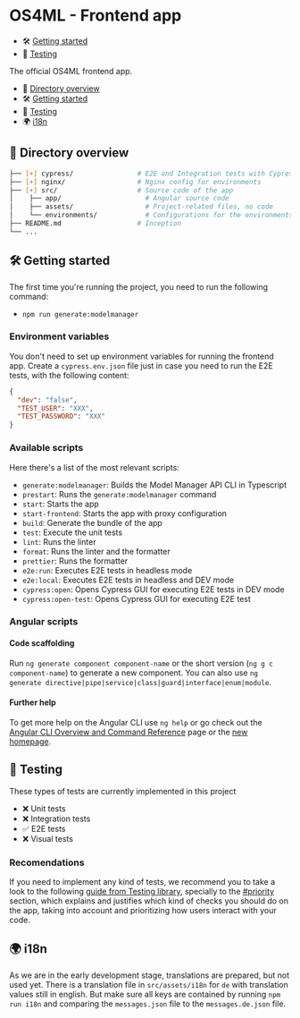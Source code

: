# OS4ML - Frontend app

- 🛠️ [Getting started](#🛠️-getting-started)
- 🧪 [Testing](#🧪-testing)

The official OS4ML frontend app.

- 📂 [Directory overview](#📂-directory-overview)
- 🛠️ [Getting started](#🛠️-getting-started)
- 🧪 [Testing](#🧪-testing)
- 🌍 [i18n](#🌍-i18n)

## 📂 Directory overview

```bash
├── [+] cypress/                # E2E and Integration tests with Cypress
├── [+] nginx/                  # Nginx config for environments
├── [+] src/                    # Source code of the app
│    ├── app/                     # Angular source code
│    ├── assets/                  # Project-related files, no code
│    └── environments/            # Configurations for the environments
├── README.md                   # Inception
└── ...
```

## 🛠️ Getting started

The first time you're running the project, you need to run the following command:

- `npm run generate:modelmanager`

### Environment variables

You don't need to set up environment variables for running the frontend app.
Create a `cypress.env.json` file just in case you need to run the E2E tests, with the following content:

```json
{
  "dev": "false",
  "TEST_USER": "XXX",
  "TEST_PASSWORD": "XXX"
}
```

### Available scripts

Here there's a list of the most relevant scripts:

- `generate:modelmanager`: Builds the Model Manager API CLI in Typescript
- `prestart`: Runs the `generate:modelmanager` command
- `start`: Starts the app
- `start-frontend`: Starts the app with proxy configuration
- `build`: Generate the bundle of the app
- `test`: Execute the unit tests
- `lint`: Runs the linter
- `format`: Runs the linter and the formatter
- `prettier`: Runs the formatter
- `e2e:run`: Executes E2E tests in headless mode
- `e2e:local`: Executes E2E tests in headless and DEV mode
- `cypress:open`: Opens Cypress GUI for executing E2E tests in DEV mode
- `cypress:open-test`: Opens Cypress GUI for executing E2E test

### Angular scripts

#### Code scaffolding

Run `ng generate component component-name` or the short version (`ng g c component-name`) to generate a new component. You can also use `ng generate directive|pipe|service|class|guard|interface|enum|module`.

#### Further help

To get more help on the Angular CLI use `ng help` or go check out the [Angular CLI Overview and Command Reference](https://angular.io/cli) page or the [new homepage](https://angular.dev/).

## 🧪 Testing

These types of tests are currently implemented in this project

- ❌ Unit tests
- ❌ Integration tests
- ✅ E2E tests
- ❌ Visual tests

### Recomendations

If you need to implement any kind of tests, we recommend you to take a look to the following [guide from Testing library](https://testing-library.com/docs/queries/about), specially to the [#priority](https://testing-library.com/docs/queries/about/#priority) section, which explains and justifies which kind of checks you should do on the app, taking into account and prioritizing how users interact with your code.

## 🌍 i18n

As we are in the early development stage, translations are prepared, but not used yet. There is a translation file in `src/assets/i18n` for `de` with translation values still in english. But make sure all keys are contained by running `npm run i18n` and comparing the `messages.json` file to the `messages.de.json` file.
